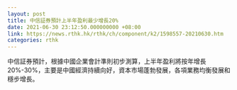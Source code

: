 ```yaml
---
layout: post
title: 中信証券預計上半年盈利最少增長20%
date: 2021-06-30 23:12:50.000000000 +08:00
link: https://news.rthk.hk/rthk/ch/component/k2/1598557-20210630.htm
categories: rthk
---
```


中信証券預計，根據中國企業會計準則初步測算，上半年盈利將按年增長20%-30%，主要是中國經濟持續向好，資本市場蓬勃發展，各項業務均衡發展和穩步增長。
